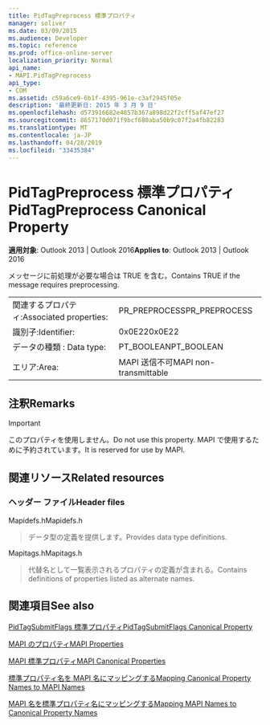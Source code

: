```yaml
---
title: PidTagPreprocess 標準プロパティ
manager: soliver
ms.date: 03/09/2015
ms.audience: Developer
ms.topic: reference
ms.prod: office-online-server
localization_priority: Normal
api_name:
- MAPI.PidTagPreprocess
api_type:
- COM
ms.assetid: c59a6ce9-6b1f-4395-961e-c3af2945f05e
description: '最終更新日: 2015 年 3 月 9 日'
ms.openlocfilehash: d573916682e4857b367a898d22f2cff5af47ef27
ms.sourcegitcommit: 8657170d071f9bcf680aba50b9c07f2a4fb82283
ms.translationtype: MT
ms.contentlocale: ja-JP
ms.lasthandoff: 04/28/2019
ms.locfileid: "33435384"
---
```

# <a name="pidtagpreprocess-canonical-property"></a><span data-ttu-id="93a72-103">PidTagPreprocess 標準プロパティ</span><span class="sxs-lookup"><span data-stu-id="93a72-103">PidTagPreprocess Canonical Property</span></span>

  
  
<span data-ttu-id="93a72-104">**適用対象**: Outlook 2013 | Outlook 2016</span><span class="sxs-lookup"><span data-stu-id="93a72-104">**Applies to**: Outlook 2013 | Outlook 2016</span></span> 
  
<span data-ttu-id="93a72-105">メッセージに前処理が必要な場合は TRUE を含む。</span><span class="sxs-lookup"><span data-stu-id="93a72-105">Contains TRUE if the message requires preprocessing.</span></span>
  
|||
|:-----|:-----|
|<span data-ttu-id="93a72-106">関連するプロパティ:</span><span class="sxs-lookup"><span data-stu-id="93a72-106">Associated properties:</span></span>  <br/> |<span data-ttu-id="93a72-107">PR_PREPROCESS</span><span class="sxs-lookup"><span data-stu-id="93a72-107">PR_PREPROCESS</span></span>  <br/> |
|<span data-ttu-id="93a72-108">識別子:</span><span class="sxs-lookup"><span data-stu-id="93a72-108">Identifier:</span></span>  <br/> |<span data-ttu-id="93a72-109">0x0E22</span><span class="sxs-lookup"><span data-stu-id="93a72-109">0x0E22</span></span>  <br/> |
|<span data-ttu-id="93a72-110">データの種類 : </span><span class="sxs-lookup"><span data-stu-id="93a72-110">Data type:</span></span>  <br/> |<span data-ttu-id="93a72-111">PT_BOOLEAN</span><span class="sxs-lookup"><span data-stu-id="93a72-111">PT_BOOLEAN</span></span>  <br/> |
|<span data-ttu-id="93a72-112">エリア:</span><span class="sxs-lookup"><span data-stu-id="93a72-112">Area:</span></span>  <br/> |<span data-ttu-id="93a72-113">MAPI 送信不可</span><span class="sxs-lookup"><span data-stu-id="93a72-113">MAPI non-transmittable</span></span>  <br/> |
   
## <a name="remarks"></a><span data-ttu-id="93a72-114">注釈</span><span class="sxs-lookup"><span data-stu-id="93a72-114">Remarks</span></span>

> [!IMPORTANT]
> <span data-ttu-id="93a72-115">このプロパティを使用しません。</span><span class="sxs-lookup"><span data-stu-id="93a72-115">Do not use this property.</span></span> <span data-ttu-id="93a72-116">MAPI で使用するために予約されています。</span><span class="sxs-lookup"><span data-stu-id="93a72-116">It is reserved for use by MAPI.</span></span> 
  
## <a name="related-resources"></a><span data-ttu-id="93a72-117">関連リソース</span><span class="sxs-lookup"><span data-stu-id="93a72-117">Related resources</span></span>

### <a name="header-files"></a><span data-ttu-id="93a72-118">ヘッダー ファイル</span><span class="sxs-lookup"><span data-stu-id="93a72-118">Header files</span></span>

<span data-ttu-id="93a72-119">Mapidefs.h</span><span class="sxs-lookup"><span data-stu-id="93a72-119">Mapidefs.h</span></span>
  
> <span data-ttu-id="93a72-120">データ型の定義を提供します。</span><span class="sxs-lookup"><span data-stu-id="93a72-120">Provides data type definitions.</span></span>
    
<span data-ttu-id="93a72-121">Mapitags.h</span><span class="sxs-lookup"><span data-stu-id="93a72-121">Mapitags.h</span></span>
  
> <span data-ttu-id="93a72-122">代替名として一覧表示されるプロパティの定義が含まれる。</span><span class="sxs-lookup"><span data-stu-id="93a72-122">Contains definitions of properties listed as alternate names.</span></span>
    
## <a name="see-also"></a><span data-ttu-id="93a72-123">関連項目</span><span class="sxs-lookup"><span data-stu-id="93a72-123">See also</span></span>



[<span data-ttu-id="93a72-124">PidTagSubmitFlags 標準プロパティ</span><span class="sxs-lookup"><span data-stu-id="93a72-124">PidTagSubmitFlags Canonical Property</span></span>](pidtagsubmitflags-canonical-property.md)


[<span data-ttu-id="93a72-125">MAPI のプロパティ</span><span class="sxs-lookup"><span data-stu-id="93a72-125">MAPI Properties</span></span>](mapi-properties.md)
  
[<span data-ttu-id="93a72-126">MAPI 標準プロパティ</span><span class="sxs-lookup"><span data-stu-id="93a72-126">MAPI Canonical Properties</span></span>](mapi-canonical-properties.md)
  
[<span data-ttu-id="93a72-127">標準プロパティ名を MAPI 名にマッピングする</span><span class="sxs-lookup"><span data-stu-id="93a72-127">Mapping Canonical Property Names to MAPI Names</span></span>](mapping-canonical-property-names-to-mapi-names.md)
  
[<span data-ttu-id="93a72-128">MAPI 名を標準プロパティ名にマッピングする</span><span class="sxs-lookup"><span data-stu-id="93a72-128">Mapping MAPI Names to Canonical Property Names</span></span>](mapping-mapi-names-to-canonical-property-names.md)

